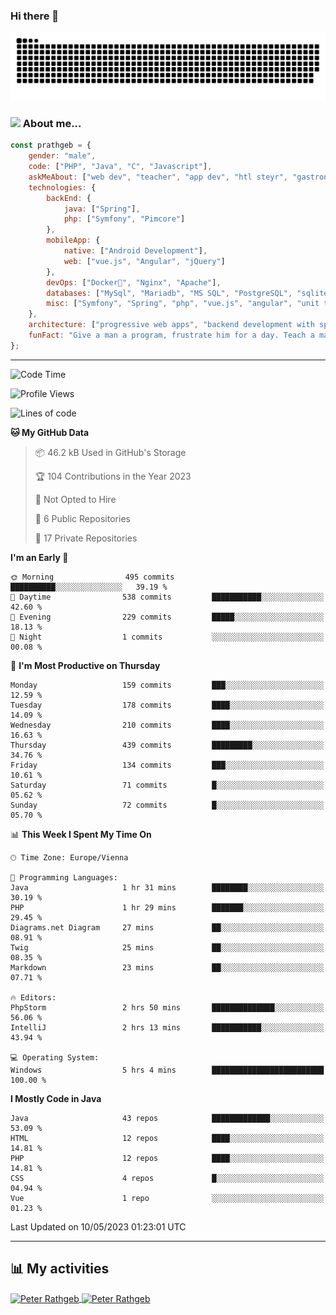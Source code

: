 ### Hi there 👋

<div align="center">
  <img  src="https://github.com/1999AZZAR/1999AZZAR/blob/main/resources/img/grid-snake.svg"
       alt="snake" />
</div>

### <img src="https://media.giphy.com/media/VgCDAzcKvsR6OM0uWg/giphy.gif" width="50"> About me...  

```javascript
const prathgeb = {
    gender: "male",
    code: ["PHP", "Java", "C", "Javascript"],
    askMeAbout: ["web dev", "teacher", "app dev", "htl steyr", "gastronaut"],
    technologies: {
        backEnd: {
            java: ["Spring"],
            php: ["Symfony", "Pimcore"]
        },
        mobileApp: {
            native: ["Android Development"],
            web: ["vue.js", "Angular", "jQuery"]
        },
        devOps: ["Docker🐳", "Nginx", "Apache"],
        databases: ["MySql", "Mariadb", "MS SQL", "PostgreSQL", "sqlite"],
        misc: ["Symfony", "Spring", "php", "vue.js", "angular", "unit testing", "ci/cd using github actions"]
    },
    architecture: ["progressive web apps", "backend development with spring", "backend development with symfony"],
    funFact: "Give a man a program, frustrate him for a day. Teach a man to program, frustrate him for a lifetime."
};
```

---
<!--START_SECTION:waka-->
![Code Time](http://img.shields.io/badge/Code%20Time-208%20hrs%2057%20mins-blue)

![Profile Views](http://img.shields.io/badge/Profile%20Views-2-blue)

![Lines of code](https://img.shields.io/badge/From%20Hello%20World%20I%27ve%20Written-2.5%20million%20lines%20of%20code-blue)

**🐱 My GitHub Data** 

> 📦 46.2 kB Used in GitHub's Storage 
 > 
> 🏆 104 Contributions in the Year 2023
 > 
> 🚫 Not Opted to Hire
 > 
> 📜 6 Public Repositories 
 > 
> 🔑 17 Private Repositories 
 > 
**I'm an Early 🐤** 

```text
🌞 Morning                495 commits         ██████████░░░░░░░░░░░░░░░   39.19 % 
🌆 Daytime                538 commits         ███████████░░░░░░░░░░░░░░   42.60 % 
🌃 Evening                229 commits         █████░░░░░░░░░░░░░░░░░░░░   18.13 % 
🌙 Night                  1 commits           ░░░░░░░░░░░░░░░░░░░░░░░░░   00.08 % 
```
📅 **I'm Most Productive on Thursday** 

```text
Monday                   159 commits         ███░░░░░░░░░░░░░░░░░░░░░░   12.59 % 
Tuesday                  178 commits         ████░░░░░░░░░░░░░░░░░░░░░   14.09 % 
Wednesday                210 commits         ████░░░░░░░░░░░░░░░░░░░░░   16.63 % 
Thursday                 439 commits         █████████░░░░░░░░░░░░░░░░   34.76 % 
Friday                   134 commits         ███░░░░░░░░░░░░░░░░░░░░░░   10.61 % 
Saturday                 71 commits          █░░░░░░░░░░░░░░░░░░░░░░░░   05.62 % 
Sunday                   72 commits          █░░░░░░░░░░░░░░░░░░░░░░░░   05.70 % 
```


📊 **This Week I Spent My Time On** 

```text
🕑︎ Time Zone: Europe/Vienna

💬 Programming Languages: 
Java                     1 hr 31 mins        ████████░░░░░░░░░░░░░░░░░   30.19 % 
PHP                      1 hr 29 mins        ███████░░░░░░░░░░░░░░░░░░   29.45 % 
Diagrams.net Diagram     27 mins             ██░░░░░░░░░░░░░░░░░░░░░░░   08.91 % 
Twig                     25 mins             ██░░░░░░░░░░░░░░░░░░░░░░░   08.35 % 
Markdown                 23 mins             ██░░░░░░░░░░░░░░░░░░░░░░░   07.71 % 

🔥 Editors: 
PhpStorm                 2 hrs 50 mins       ██████████████░░░░░░░░░░░   56.06 % 
IntelliJ                 2 hrs 13 mins       ███████████░░░░░░░░░░░░░░   43.94 % 

💻 Operating System: 
Windows                  5 hrs 4 mins        █████████████████████████   100.00 % 
```

**I Mostly Code in Java** 

```text
Java                     43 repos            █████████████░░░░░░░░░░░░   53.09 % 
HTML                     12 repos            ████░░░░░░░░░░░░░░░░░░░░░   14.81 % 
PHP                      12 repos            ████░░░░░░░░░░░░░░░░░░░░░   14.81 % 
CSS                      4 repos             █░░░░░░░░░░░░░░░░░░░░░░░░   04.94 % 
Vue                      1 repo              ░░░░░░░░░░░░░░░░░░░░░░░░░   01.23 % 
```




 Last Updated on 10/05/2023 01:23:01 UTC
<!--END_SECTION:waka-->

---
  ## 📊 My activities
  <a href="https://github.com/prathgeb">
    <img width=450 height=170 align="center" alt="Peter Rathgeb" src="https://github-readme-stats.vercel.app/api?username=prathgeb&include_all_commits=true&count_private=true&theme=midnight-purple&show_icons=true&bg_color=0D1117&hide_border=true" />
  </a>
  <a href="https://github.com/prathgeb">
    <img align="center" alt="Peter Rathgeb" src="https://github-readme-stats.vercel.app/api/top-langs/?username=prathgeb&include_all_commits=true&count_private=true&theme=midnight-purple&show_icons=true&layout=compact&bg_color=0D1117&hide_border=true" />
  </a>
